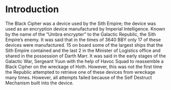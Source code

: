 # Introduction

The Black Cipher was a device used by the Sith Empire; the device was used as an encryption device manufactured by Imperial Intelligence.
Known by the name of the “Umbra encrypter” to the Galactic Republic, the Sith Empire’s enemy.
It was said that in the times of 3640 BBY only 17 of these devices were manufactured.
15 on board some of the largest ships that the Sith Empire contained and the last 2 in the Minister of Logistics office and shared in the possession of Darth Marr.
It was said in the early stages of the Galactic War, Sergeant Yuun with the help of Havoc Squad to reassemble a Black Cipher on the wreckage of Hoth.
However, this was not the first time the Republic attempted to retrieve one of these devices from wreckage many times.
However, all attempts failed because of the Self Destruct Mechanism built into the device.
